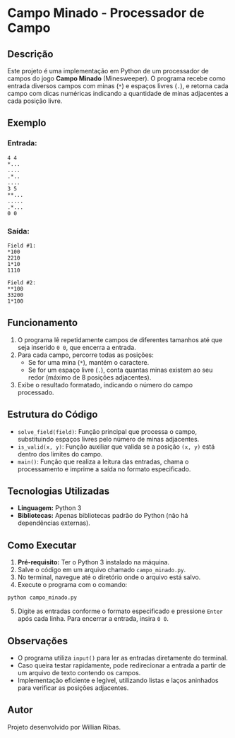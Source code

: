 
# Campo Minado - Processador de Campo

## Descrição

Este projeto é uma implementação em Python de um processador de campos do jogo **Campo Minado** (Minesweeper). O programa recebe como entrada diversos campos com minas (`*`) e espaços livres (`.`), e retorna cada campo com dicas numéricas indicando a quantidade de minas adjacentes a cada posição livre.

## Exemplo

### Entrada:

```
4 4
*...
....
.*..
....
3 5
**...
.....
.*...
0 0
```

### Saída:

```
Field #1:
*100
2210
1*10
1110

Field #2:
**100
33200
1*100
```

## Funcionamento

1. O programa lê repetidamente campos de diferentes tamanhos até que seja inserido `0 0`, que encerra a entrada.
2. Para cada campo, percorre todas as posições:
   - Se for uma mina (`*`), mantém o caractere.
   - Se for um espaço livre (`.`), conta quantas minas existem ao seu redor (máximo de 8 posições adjacentes).
3. Exibe o resultado formatado, indicando o número do campo processado.

## Estrutura do Código

- `solve_field(field)`: Função principal que processa o campo, substituindo espaços livres pelo número de minas adjacentes.
- `is_valid(x, y)`: Função auxiliar que valida se a posição `(x, y)` está dentro dos limites do campo.
- `main()`: Função que realiza a leitura das entradas, chama o processamento e imprime a saída no formato especificado.

## Tecnologias Utilizadas

- **Linguagem:** Python 3
- **Bibliotecas:** Apenas bibliotecas padrão do Python (não há dependências externas).

## Como Executar

1. **Pré-requisito:** Ter o Python 3 instalado na máquina.
2. Salve o código em um arquivo chamado `campo_minado.py`.
3. No terminal, navegue até o diretório onde o arquivo está salvo.
4. Execute o programa com o comando:

```bash
python campo_minado.py
```

5. Digite as entradas conforme o formato especificado e pressione `Enter` após cada linha. Para encerrar a entrada, insira `0 0`.

## Observações

- O programa utiliza `input()` para ler as entradas diretamente do terminal.
- Caso queira testar rapidamente, pode redirecionar a entrada a partir de um arquivo de texto contendo os campos.
- Implementação eficiente e legível, utilizando listas e laços aninhados para verificar as posições adjacentes.

## Autor

Projeto desenvolvido por Willian Ribas.
